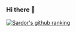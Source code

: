 ### Hi there 👋
[![Sardor's github ranking](https://github-readme-ranking.vercel.app/api/rank?username=Sardorbekcyber&country_code=uzbekistan&show_private=true&theme=dark)](https://github.com/Muhammadsher/github-readme-ranking)
<!--
**Sardorbekcyber/Sardorbekcyber** is a ✨ _special_ ✨ repository because its `README.md` (this file) appears on your GitHub profile.

[![Awesome Kotlin Badge](https://kotlin.link/awesome-kotlin.svg)](https://github.com/KotlinBy/awesome-kotlin)

Here are some ideas to get you started:

- 🔭 I’m currently working on ...
- 🌱 I’m currently learning ...
- 👯 I’m looking to collaborate on ...
- 🤔 I’m looking for help with ...
- 💬 Ask me about ...
- 📫 How to reach me: ...
- 😄 Pronouns: ...
- ⚡ Fun fact: ...
-->
